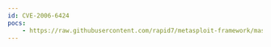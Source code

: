 ```yaml
---
id: CVE-2006-6424
pocs:
    - https://raw.githubusercontent.com/rapid7/metasploit-framework/master/modules/exploits/windows/novell/nmap_stor.rb
---
```

